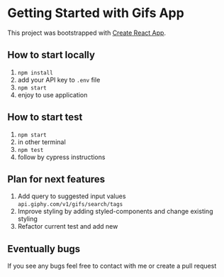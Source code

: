 # Getting Started with Gifs App

This project was bootstrapped with [Create React App](https://github.com/facebook/create-react-app).

## How to start locally

1. `npm install`
2. add your API key to `.env` file
3. `npm start`
4. enjoy to use application

## How to start test
1. `npm start`
2. in other terminal
3. `npm test`
4. follow by cypress instructions

## Plan for next features
1. Add query to suggested input values `api.giphy.com/v1/gifs/search/tags`
2. Improve styling by adding styled-components and change existing styling
3. Refactor current test and add new

## Eventually bugs
If you see any bugs feel free to contact with me or create a pull request